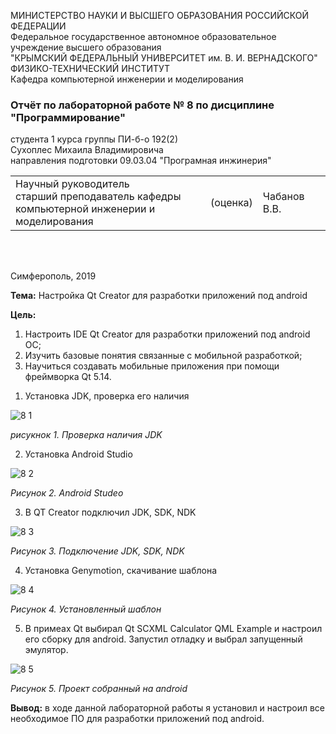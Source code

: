 МИНИСТЕРСТВО НАУКИ  И ВЫСШЕГО ОБРАЗОВАНИЯ РОССИЙСКОЙ ФЕДЕРАЦИИ  
Федеральное государственное автономное образовательное учреждение высшего образования  
"КРЫМСКИЙ ФЕДЕРАЛЬНЫЙ УНИВЕРСИТЕТ им. В. И. ВЕРНАДСКОГО"  
ФИЗИКО-ТЕХНИЧЕСКИЙ ИНСТИТУТ  
Кафедра компьютерной инженерии и моделирования
### Отчёт по лабораторной работе № 8 по дисциплине "Программирование"

студента 1 курса группы ПИ-б-о 192(2)  
Сухоплес Михаила Владимировича  
направления подготовки 09.03.04 "Програмная инжинерия"  

<table>
<tr><td>Научный руководитель<br/> старший преподаватель кафедры<br/> компьютерной инженерии и моделирования</td>
<td>(оценка)</td>
<td>Чабанов В.В.</td>
</tr>
</table>
<br/><br/>

Симферополь, 2019

**Тема:** Настройка Qt Creator для разработки приложений под android

**Цель:** 
1. Настроить IDE Qt Creator для разработки приложений под android ОС;
2. Изучить базовые понятия связанные с мобильной разработкой;
3. Научиться создавать мобильные приложения при помощи фреймворка Qt 5.14.

1) Установка JDK, проверка его наличия

![8 1](https://user-images.githubusercontent.com/55508481/84577424-93051300-adc4-11ea-8aac-7ee5d11cdc55.PNG)

*рисукнок 1. Проверка наличия JDK*

2) Установка Android Studio

![8 2](https://user-images.githubusercontent.com/55508481/84577442-bfb92a80-adc4-11ea-9b7d-f808951ca2ac.PNG)

*Рисунок 2. Android Studeo*

3) В QT Creator подключил JDK, SDK, NDK

![8 3](https://user-images.githubusercontent.com/55508481/84577464-fb53f480-adc4-11ea-90cb-d3ff22a9db15.PNG)

*Рисунок 3. Подключение JDK, SDK, NDK*

4) Установка Genymotion, скачивание шаблона

![8 4](https://user-images.githubusercontent.com/55508481/84577480-42da8080-adc5-11ea-81f2-f2d63e933a6d.PNG)

*Рисунок 4. Установленный шаблон*

5) В примеах Qt выбирал Qt SCXML Calculator QML Example и настроил его сборку для android. Запустил отладку и выбрал запущенный эмулятор.

![8 5](https://user-images.githubusercontent.com/55508481/84577521-9cdb4600-adc5-11ea-9f83-7a3f5151af0e.png)

*Рисунок 5. Проект собранный на android*

**Вывод:** в ходе данной лабораторной работы я установил и настроил все необходимое ПО для разработки приложений под android.
